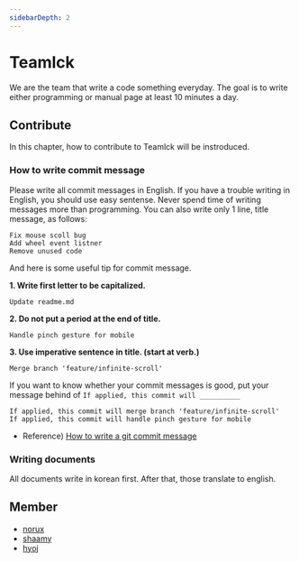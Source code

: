 ```yaml
---
sidebarDepth: 2
---
```


# Teamlck
We are the team that write a code something everyday. The goal is to write either programming or manual page at least 10 minutes a day.

## Contribute
In this chapter, how to contribute to Teamlck will be instroduced.

### How to write commit message
Please write all commit messages in English. If you have a trouble writing in English, you should use easy sentense. Never spend time of writing messages more than programming. You can also write only 1 line, title message, as follows:

```text
Fix mouse scoll bug
Add wheel event listner
Remove unused code
```

And here is some useful tip for commit message.

**1. Write first letter to be capitalized.**
```text
Update readme.md
```

**2. Do not put a period at the end of title.**
```text
Handle pinch gesture for mobile
```

**3. Use imperative sentence in title. (start at verb.)**
```
Merge branch 'feature/infinite-scroll'
```

If you want to know whether your commit messages is good, put your message behind of `If applied, this commit will __________`

```text
If applied, this commit will merge branch 'feature/infinite-scroll'
If applied, this commit will handle pinch gesture for mobile
```

* Reference) [How to write a git commit message](https://item4.github.io/2016-11-01/How-to-Write-a-Git-Commit-Message)

### Writing documents
All documents write in korean first. After that, those translate to english.

## Member

* [norux](https://github.com/norux)
* [shaamy](https://github.com/LeeSangJun)
* [hyoj](https://github.com/hyoj)
